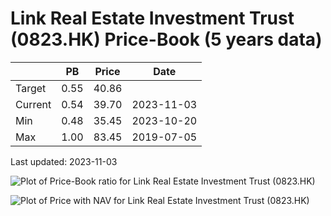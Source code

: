 # Link Real Estate Investment Trust (0823.HK) Price-Book (5 years data)

|     | PB   | Price | Date       |
|-----|------|-------|------------|
| Target | 0.55 | 40.86  |  |
| Current | 0.54 | 39.70  | 2023-11-03 |
| Min | 0.48 | 35.45  | 2023-10-20 |
| Max | 1.00 | 83.45  | 2019-07-05 |

Last updated: 2023-11-03

![Plot of Price-Book ratio for Link Real Estate Investment Trust (0823.HK)](0823_pb_5.png)

![Plot of Price with NAV for Link Real Estate Investment Trust (0823.HK)](0823_price_nav_5.png)
